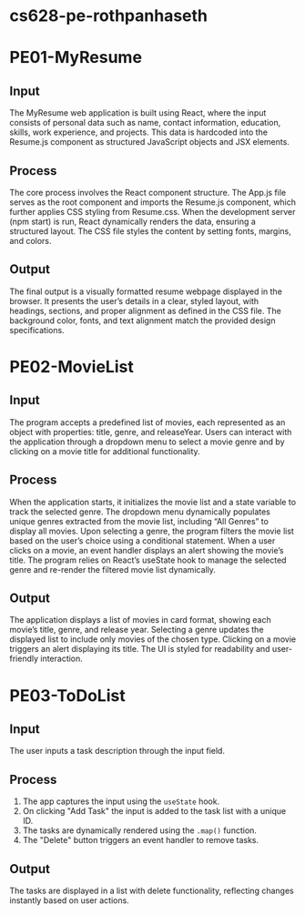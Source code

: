 # cs628-pe-rothpanhaseth

# PE01-MyResume

## Input

The MyResume web application is built using React, where the input consists of personal data such as name, contact information, education, skills, work experience, and projects. This data is hardcoded into the Resume.js component as structured JavaScript objects and JSX elements.

## Process

The core process involves the React component structure. The App.js file serves as the root component and imports the Resume.js component, which further applies CSS styling from Resume.css. When the development server (npm start) is run, React dynamically renders the data, ensuring a structured layout. The CSS file styles the content by setting fonts, margins, and colors.

## Output

The final output is a visually formatted resume webpage displayed in the browser. It presents the user’s details in a clear, styled layout, with headings, sections, and proper alignment as defined in the CSS file. The background color, fonts, and text alignment match the provided design specifications.

# PE02-MovieList

## Input

The program accepts a predefined list of movies, each represented as an object with properties: title, genre, and releaseYear. Users can interact with the application through a dropdown menu to select a movie genre and by clicking on a movie title for additional functionality.

## Process

When the application starts, it initializes the movie list and a state variable to track the selected genre. The dropdown menu dynamically populates unique genres extracted from the movie list, including “All Genres” to display all movies. Upon selecting a genre, the program filters the movie list based on the user’s choice using a conditional statement. When a user clicks on a movie, an event handler displays an alert showing the movie’s title. The program relies on React’s useState hook to manage the selected genre and re-render the filtered movie list dynamically.

## Output

The application displays a list of movies in card format, showing each movie’s title, genre, and release year. Selecting a genre updates the displayed list to include only movies of the chosen type. Clicking on a movie triggers an alert displaying its title. The UI is styled for readability and user-friendly interaction.

# PE03-ToDoList

## Input

The user inputs a task description through the input field.

## Process

1.  The app captures the input using the `useState` hook.
2.  On clicking "Add Task" the input is added to the task list with a unique ID.
3.  The tasks are dynamically rendered using the `.map()` function.
4.  The "Delete" button triggers an event handler to remove tasks.

## Output

The tasks are displayed in a list with delete functionality, reflecting changes instantly based on user actions.